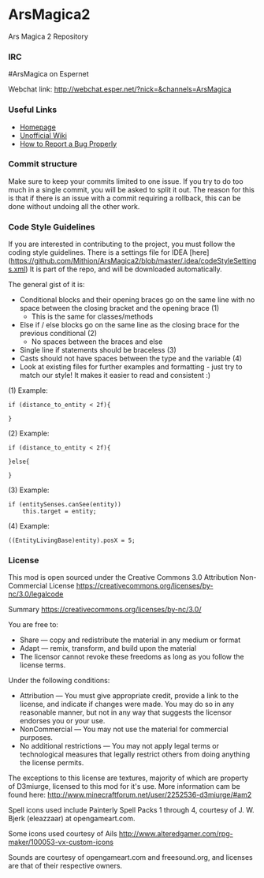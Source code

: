 ArsMagica2
==========

Ars Magica 2 Repository

### IRC
 #ArsMagica on Espernet

Webchat link: http://webchat.esper.net/?nick=&channels=ArsMagica

### Useful Links
* [Homepage](http://www.minecraftforum.net/forums/mapping-and-modding/minecraft-mods/1292222)
* [Unofficial Wiki](http://am2.wikia.com/wiki/Ars_Magica_2_Wiki)
* [How to Report a Bug Properly](http://pastebin.com/29r0Nhe0)

### Commit structure
Make sure to keep your commits limited to one issue.  If you try to do too much in a single commit, you will be asked to split it out.
The reason for this is that if there is an issue with a commit requiring a rollback, this can be done without undoing all the other work.

### Code Style Guidelines
If you are interested in contributing to the project, you must follow the coding style guidelines.
There is a settings file for IDEA [here] (https://github.com/Mithion/ArsMagica2/blob/master/.idea/codeStyleSettings.xml)
It is part of the repo, and will be downloaded automatically.

The general gist of it is:
* Conditional blocks and their opening braces go on the same line with no space between the closing bracket and the opening brace (1)
	* This is the same for classes/methods
* Else if / else blocks go on the same line as the closing brace for the previous conditional (2)
	* No spaces between the braces and else
* Single line if statements should be braceless (3)
* Casts should not have spaces between the type and the variable (4)
* Look at existing files for further examples and formatting - just try to match our style!  It makes it easier to read and consistent :)

(1) Example:
```
if (distance_to_entity < 2f){ 

}
```

(2) Example:
```
if (distance_to_entity < 2f){

}else{

}
```

(3) Example:
```
if (entitySenses.canSee(entity))
	this.target = entity;
```

(4) Example:
```
((EntityLivingBase)entity).posX = 5;
```


### License
This mod is open sourced under the Creative Commons 3.0 Attribution Non-Commercial License
https://creativecommons.org/licenses/by-nc/3.0/legalcode

Summary
https://creativecommons.org/licenses/by-nc/3.0/

You are free to:
* Share — copy and redistribute the material in any medium or format
* Adapt — remix, transform, and build upon the material
* The licensor cannot revoke these freedoms as long as you follow the license terms.

Under the following conditions:
* Attribution — You must give appropriate credit, provide a link to the license, and indicate if changes were made. You may do so in any reasonable manner, but not in any way that suggests the licensor endorses you or your use.
* NonCommercial — You may not use the material for commercial purposes.
* No additional restrictions — You may not apply legal terms or technological measures that legally restrict others from doing anything the license permits.

The exceptions to this license are textures, majority of which are property of D3miurge, licensed to this mod for it's use.
More information cam be found here: http://www.minecraftforum.net/user/2252536-d3miurge/#am2

Spell icons used include Painterly Spell Packs 1 through 4, courtesy of J. W. Bjerk (eleazzaar) at opengameart.com.

Some icons used courtesy of Ails http://www.alteredgamer.com/rpg-maker/100053-vx-custom-icons

Sounds are courtesy of opengameart.com and freesound.org, and licenses are that of their respective owners.
